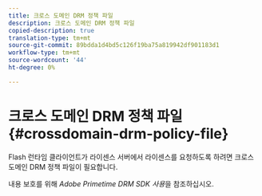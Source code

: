 ```yaml
---
title: 크로스 도메인 DRM 정책 파일
description: 크로스 도메인 DRM 정책 파일
copied-description: true
translation-type: tm+mt
source-git-commit: 89bdda1d4bd5c126f19ba75a819942df901183d1
workflow-type: tm+mt
source-wordcount: '44'
ht-degree: 0%

---
```



# 크로스 도메인 DRM 정책 파일{#crossdomain-drm-policy-file}

Flash 런타임 클라이언트가 라이센스 서버에서 라이센스를 요청하도록 하려면 크로스 도메인 DRM 정책 파일이 필요합니다.

내용 보호를 위해 *Adobe Primetime DRM SDK 사용*&#x200B;을 참조하십시오.
